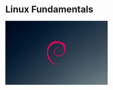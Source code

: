 # Linux Fundamentals


<img src="https://github.com/fy0d-0r/linux_fundamentals/blob/main/images/img_01.jpg" alt="Alt text" width="320" height="200" align="center">
